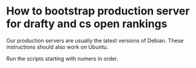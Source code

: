 # How to bootstrap production server for drafty and cs open rankings

Our production servers are usually the latest versions of Debian. These instructions should also work on Ubuntu.

Run the scripts starting with numers in order.